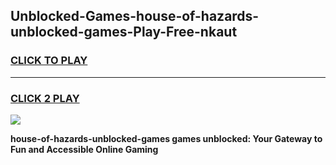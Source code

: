 
## Unblocked-Games-house-of-hazards-unblocked-games-Play-Free-nkaut
<h3>
<a href="https://premium76.site?title=house-of-hazards-unblocked-games&ref=22A">CLICK TO PLAY</a></h3>
<hr>

<h3>
<a href="https://premium76.site?title=house-of-hazards-unblocked-games&ref=22A">CLICK 2 PLAY</a>
  
</h3>

<a href="https://premium76.site?title=house-of-hazards-unblocked-games&ref=22A"><img src="https://clearcache.store/games.png"></a>


**house-of-hazards-unblocked-games games unblocked: Your Gateway to Fun and Accessible Online Gaming**
